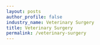 ```yaml
---
layout: posts 
author_profile: false 
industry_name: Veterinary Surgery
title: Veterinary Surgery
permalink: /veterinary-surgery
---
```

